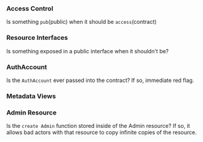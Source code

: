 ### Access Control
Is something `pub`(public) when it should be `access`(contract)
### Resource Interfaces
Is something exposed in a public interface when it shouldn't be?
### AuthAccount
Is the `AuthAccount` ever passed into the contract? If so, immediate red flag.
### Metadata Views
### Admin Resource
Is the `create Admin` function stored inside of the Admin resource?
If so, it allows bad actors with that resource to copy infinite copies of the resource.
